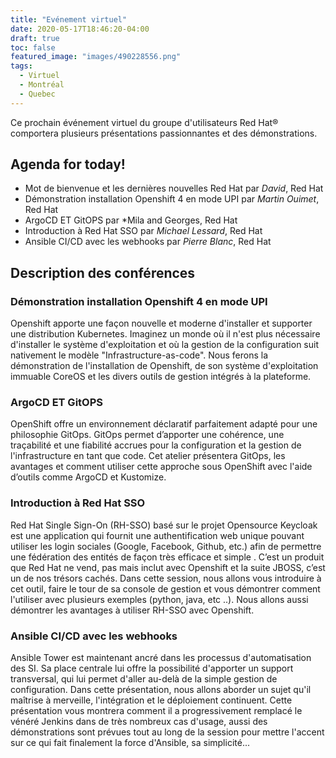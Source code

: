 ```yaml
---
title: "Evénement virtuel"
date: 2020-05-17T18:46:20-04:00
draft: true
toc: false
featured_image: "images/490228556.png"
tags:
  - Virtuel
  - Montréal
  - Quebec
---
```



Ce prochain événement virtuel du groupe d'utilisateurs Red Hat® comportera plusieurs présentations passionnantes et des démonstrations.  

## Agenda for today! <there was a mistake here > 

- Mot de bienvenue et les dernières nouvelles Red Hat par *David*, Red Hat
- Démonstration installation Openshift 4 en mode UPI par *Martin Ouimet*, Red Hat
- ArgoCD ET GitOPS par *Mila and Georges, Red Hat
- Introduction à Red Hat SSO par *Michael Lessard*, Red Hat
- Ansible CI/CD avec les webhooks par *Pierre Blanc*, Red Hat


## Description des conférences 

### Démonstration installation Openshift 4 en mode UPI
Openshift apporte une façon nouvelle et moderne d'installer et supporter une distribution Kubernetes. Imaginez un monde où il n'est plus nécessaire d'installer le système d'exploitation et où la gestion de la configuration suit nativement le modèle "Infrastructure-as-code". Nous ferons la démonstration de l'installation de Openshift, de son système d'exploitation immuable CoreOS et les divers outils de gestion intégrés à la plateforme.

### ArgoCD ET GitOPS 
OpenShift offre un environnement déclaratif parfaitement adapté pour une philosophie GitOps. GitOps permet d’apporter une cohérence, une traçabilité et une fiabilité accrues pour la configuration et la gestion de l'infrastructure en tant que code.  Cet atelier présentera GitOps, les avantages et comment utiliser cette approche sous OpenShift avec l'aide d’outils comme ArgoCD et Kustomize.

### Introduction à Red Hat SSO
Red Hat Single Sign-On (RH-SSO) basé sur le projet Opensource Keycloak est une application qui fournit une authentification web unique pouvant utiliser les login sociales (Google, Facebook, Github, etc.) afin de permettre une fédération des entités de façon très efficace et simple . C’est un produit que Red Hat ne vend, pas mais inclut avec Openshift et la suite JBOSS, c’est un de nos trésors cachés. Dans cette session, nous allons vous introduire à cet outil, faire le tour de sa console de gestion et vous démontrer comment l'utiliser avec plusieurs exemples (python, java, etc ..).  Nous allons aussi démontrer les avantages à utiliser RH-SSO avec Openshift.

### Ansible CI/CD avec les webhooks
Ansible Tower est maintenant ancré dans les processus d'automatisation des SI. Sa place centrale lui offre la possibilité d'apporter un support transversal, qui lui permet d'aller au-delà de la simple gestion de configuration. Dans cette présentation, nous allons aborder un sujet qu'il maîtrise à merveille, l'intégration et le déploiement continuent. Cette présentation vous montrera comment il a progressivement remplacé le vénéré Jenkins dans de très nombreux cas d'usage, aussi des démonstrations sont prévues tout au long de la session pour mettre l'accent sur ce qui fait finalement la force d'Ansible, sa simplicité...
